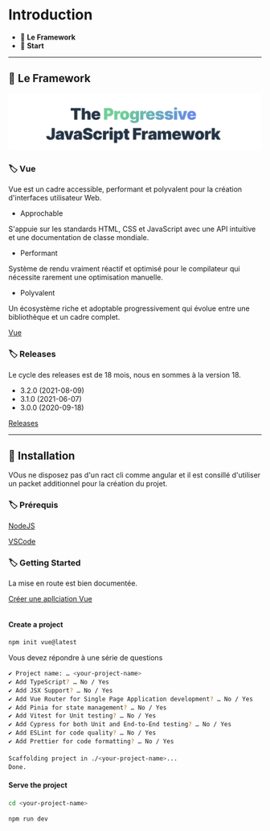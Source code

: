# Introduction

*  🔖 **Le Framework**
*  🔖 **Start**

___

## 📑 Le Framework

![image](https://raw.githubusercontent.com/seeren-training/Vue/master/wiki/resources/vue.png)

### 🏷️ **Vue**

Vue est un cadre accessible, performant et polyvalent pour la création d'interfaces utilisateur Web.

* Approchable

S'appuie sur les standards HTML, CSS et JavaScript avec une API intuitive et une documentation de classe mondiale.

* Performant

Système de rendu vraiment réactif et optimisé pour le compilateur qui nécessite rarement une optimisation manuelle.

* Polyvalent

Un écosystème riche et adoptable progressivement qui évolue entre une bibliothèque et un cadre complet.



[Vue](https://vuejs.org/)


### 🏷️ **Releases**

Le cycle des releases est de 18 mois, nous en sommes à la version 18.

* 3.2.0 (2021-08-09)
* 3.1.0 (2021-06-07)
* 3.0.0 (2020-09-18)

[Releases](https://github.com/vuejs/core/blob/main/CHANGELOG.md)

___

## 📑 Installation

VOus ne disposez pas d'un ract cli comme angular et il est consillé d'utiliser un packet additionnel pour la création du projet.

### 🏷️ **Prérequis**

[NodeJS](https://nodejs.org/en/download/)

[VSCode](https://code.visualstudio.com/)

### 🏷️ **Getting Started**

La mise en route est bien documentée.

[Créer une apllciation Vue](https://vuejs.org/guide/quick-start.htmll)

```bash
```

#### Create a project

```bash
npm init vue@latest
```

Vous devez répondre à une série de questions
```bash
✔ Project name: … <your-project-name>
✔ Add TypeScript? … No / Yes
✔ Add JSX Support? … No / Yes
✔ Add Vue Router for Single Page Application development? … No / Yes
✔ Add Pinia for state management? … No / Yes
✔ Add Vitest for Unit testing? … No / Yes
✔ Add Cypress for both Unit and End-to-End testing? … No / Yes
✔ Add ESLint for code quality? … No / Yes
✔ Add Prettier for code formatting? … No / Yes

Scaffolding project in ./<your-project-name>...
Done.
```

#### Serve the project

```bash
cd <your-project-name>
```

```bash
npm run dev
```
